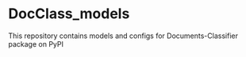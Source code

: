 # DocClass_models
This repository contains models and configs for Documents-Classifier package on PyPI
